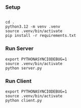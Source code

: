 ### Setup

```

cd .
python3.12 -m venv .venv
source .venv/bin/activate
pip install -r requirements.txt
```

### Run Server

```
export PYTHONASYNCIODEBUG=1
source .venv/bin/activate
python server.py
```

### Run Client

```
export PYTHONASYNCIODEBUG=1
source .venv/bin/activate
python client.py
```
